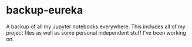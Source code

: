 # backup-eureka
A backup of all my Jupyter notebooks everywhere.
This includes all of my project files as well as some personal independent stuff I've been working on.
